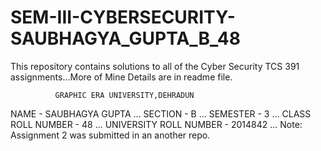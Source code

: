 # SEM-III-CYBERSECURITY-SAUBHAGYA_GUPTA_B_48
This repository contains solutions to all of the Cyber Security TCS 391 assignments...More of Mine Details are in readme file.


              GRAPHIC ERA UNIVERSITY,DEHRADUN
NAME                   - SAUBHAGYA GUPTA ... 
SECTION                - B ... 
SEMESTER               - 3 ... 
CLASS ROLL NUMBER      - 48 ...
UNIVERSITY ROLL NUMBER - 2014842 ...
Note: Assignment 2 was submitted in an another repo.
